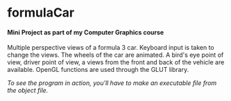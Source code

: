# formulaCar

#### Mini Project as part of my Computer Graphics course


Multiple perspective views of a formula 3 car. Keyboard input is taken to change the views. The wheels of the car are animated. A bird's eye point of view, driver point of view, a views from the front and back of the vehicle are available.
OpenGL functions are used through the GLUT library.

*To see the program in action, you'll have to make an executable file from the object file.*
